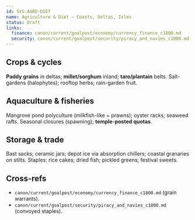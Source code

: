 ```yaml
---
id: SYS:AGRO-DIET
name: Agriculture & Diet — Coasts, Deltas, Isles
status: Draft
links:
  finance: canon/current/goalpost/economy/currency_finance_c1800.md
  security: canon/current/goalpost/security/piracy_and_navies_c1800.md
---
```


## Crops & cycles
**Paddy grains** in deltas; **millet/sorghum** inland; **taro/plantain** belts. Salt-gardens (halophytes); rooftop herbs; rain-garden fruit. 

## Aquaculture & fisheries
Mangrove pond polyculture (milkfish-like + prawns); oyster racks; seaweed rafts. Seasonal closures (spawning); **temple-posted quotas**. 

## Storage & trade
Bast sacks; ceramic jars; depot ice via absorption chillers; coastal granaries on stilts. Staples: rice cakes; dried fish; pickled greens; festival sweets. 

## Cross-refs
- `canon/current/goalpost/economy/currency_finance_c1800.md` (grain warrants).
- `canon/current/goalpost/security/piracy_and_navies_c1800.md` (convoyed staples).